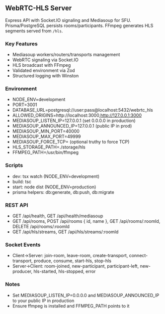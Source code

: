 ## WebRTC-HLS Server

Express API with Socket.IO signaling and Mediasoup for SFU. Prisma/PostgreSQL persists rooms/participants. FFmpeg generates HLS segments served from `/hls`.

### Key Features
- Mediasoup workers/routers/transports management
- WebRTC signaling via Socket.IO
- HLS broadcast with FFmpeg
- Validated environment via Zod
- Structured logging with Winston

### Environment
- NODE_ENV=development
- PORT=3001
- DATABASE_URL=postgresql://user:pass@localhost:5432/webrtc_hls
- ALLOWED_ORIGINS=http://localhost:3000,http://127.0.0.1:3000
- MEDIASOUP_LISTEN_IP=127.0.0.1 (set 0.0.0.0 in production)
- MEDIASOUP_ANNOUNCED_IP=127.0.0.1 (public IP in prod)
- MEDIASOUP_MIN_PORT=40000
- MEDIASOUP_MAX_PORT=49999
- MEDIASOUP_FORCE_TCP= (optional truthy to force TCP)
- HLS_STORAGE_PATH=./storage/hls
- FFMPEG_PATH=/usr/bin/ffmpeg

### Scripts
- dev: tsx watch (NODE_ENV=development)
- build: tsc
- start: node dist (NODE_ENV=production)
- prisma helpers: db:generate, db:push, db:migrate

### REST API
- GET /api/health, GET /api/health/mediasoup
- GET /api/rooms, POST /api/rooms { id, name }, GET /api/rooms/:roomId, DELETE /api/rooms/:roomId
- GET /api/hls/streams, GET /api/hls/streams/:roomId

### Socket Events
- Client->Server: join-room, leave-room, create-transport, connect-transport, produce, consume, start-hls, stop-hls
- Server->Client: room-joined, new-participant, participant-left, new-producer, hls-started, hls-stopped, error

### Notes
- Set MEDIASOUP_LISTEN_IP=0.0.0.0 and MEDIASOUP_ANNOUNCED_IP to your public IP in production
- Ensure ffmpeg is installed and FFMPEG_PATH points to it
